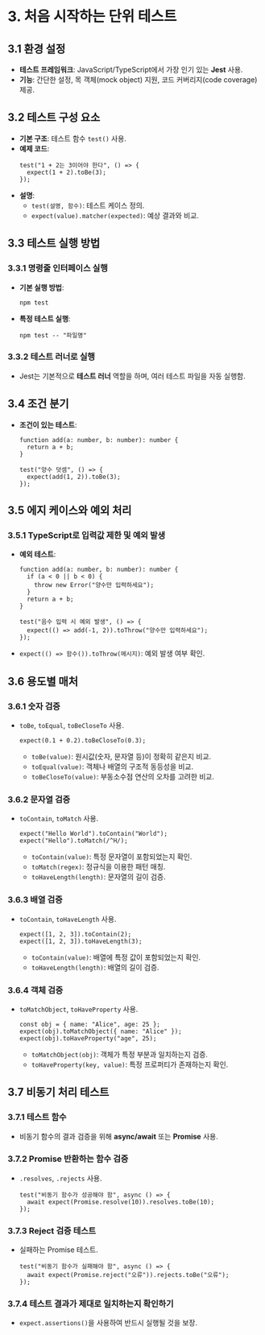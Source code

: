 # 3. 처음 시작하는 단위 테스트

## 3.1 환경 설정

- **테스트 프레임워크**: JavaScript/TypeScript에서 가장 인기 있는 **Jest** 사용.
- **기능**: 간단한 설정, 목 객체(mock object) 지원, 코드 커버리지(code coverage) 제공.

## 3.2 테스트 구성 요소

- **기본 구조**: 테스트 함수 `test()` 사용.
- **예제 코드**:
  ```tsx
  test("1 + 2는 3이어야 한다", () => {
    expect(1 + 2).toBe(3);
  });
  ```
- **설명**:
  - `test(설명, 함수)`: 테스트 케이스 정의.
  - `expect(value).matcher(expected)`: 예상 결과와 비교.

## 3.3 테스트 실행 방법

### 3.3.1 명령줄 인터페이스 실행

- **기본 실행 방법**:
  ```
  npm test
  ```
- **특정 테스트 실행**:
  ```
  npm test -- "파일명"
  ```

### 3.3.2 테스트 러너로 실행

- Jest는 기본적으로 **테스트 러너** 역할을 하며, 여러 테스트 파일을 자동 실행함.

## 3.4 조건 분기

- **조건이 있는 테스트**:

  ```tsx
  function add(a: number, b: number): number {
    return a + b;
  }

  test("양수 덧셈", () => {
    expect(add(1, 2)).toBe(3);
  });
  ```

## 3.5 에지 케이스와 예외 처리

### 3.5.1 TypeScript로 입력값 제한 및 예외 발생

- **예외 테스트**:

  ```tsx
  function add(a: number, b: number): number {
    if (a < 0 || b < 0) {
      throw new Error("양수만 입력하세요");
    }
    return a + b;
  }

  test("음수 입력 시 예외 발생", () => {
    expect(() => add(-1, 2)).toThrow("양수만 입력하세요");
  });
  ```

- `expect(() => 함수()).toThrow(메시지)`: 예외 발생 여부 확인.

## 3.6 용도별 매처

### 3.6.1 숫자 검증

- `toBe`, `toEqual`, `toBeCloseTo` 사용.
  ```tsx
  expect(0.1 + 0.2).toBeCloseTo(0.3);
  ```
  - `toBe(value)`: 원시값(숫자, 문자열 등)이 정확히 같은지 비교.
  - `toEqual(value)`: 객체나 배열의 구조적 동등성을 비교.
  - `toBeCloseTo(value)`: 부동소수점 연산의 오차를 고려한 비교.

### 3.6.2 문자열 검증

- `toContain`, `toMatch` 사용.
  ```tsx
  expect("Hello World").toContain("World");
  expect("Hello").toMatch(/^H/);
  ```
  - `toContain(value)`: 특정 문자열이 포함되었는지 확인.
  - `toMatch(regex)`: 정규식을 이용한 패턴 매칭.
  - `toHaveLength(length)`: 문자열의 길이 검증.

### 3.6.3 배열 검증

- `toContain`, `toHaveLength` 사용.
  ```tsx
  expect([1, 2, 3]).toContain(2);
  expect([1, 2, 3]).toHaveLength(3);
  ```
  - `toContain(value)`: 배열에 특정 값이 포함되었는지 확인.
  - `toHaveLength(length)`: 배열의 길이 검증.

### 3.6.4 객체 검증

- `toMatchObject`, `toHaveProperty` 사용.
  ```tsx
  const obj = { name: "Alice", age: 25 };
  expect(obj).toMatchObject({ name: "Alice" });
  expect(obj).toHaveProperty("age", 25);
  ```
  - `toMatchObject(obj)`: 객체가 특정 부분과 일치하는지 검증.
  - `toHaveProperty(key, value)`: 특정 프로퍼티가 존재하는지 확인.

## 3.7 비동기 처리 테스트

### 3.7.1 테스트 함수

- 비동기 함수의 결과 검증을 위해 **async/await** 또는 **Promise** 사용.

### 3.7.2 Promise 반환하는 함수 검증

- `.resolves`, `.rejects` 사용.
  ```tsx
  test("비동기 함수가 성공해야 함", async () => {
    await expect(Promise.resolve(10)).resolves.toBe(10);
  });
  ```

### 3.7.3 Reject 검증 테스트

- 실패하는 Promise 테스트.
  ```tsx
  test("비동기 함수가 실패해야 함", async () => {
    await expect(Promise.reject("오류")).rejects.toBe("오류");
  });
  ```

### 3.7.4 테스트 결과가 제대로 일치하는지 확인하기

- `expect.assertions()`을 사용하여 반드시 실행될 것을 보장.
